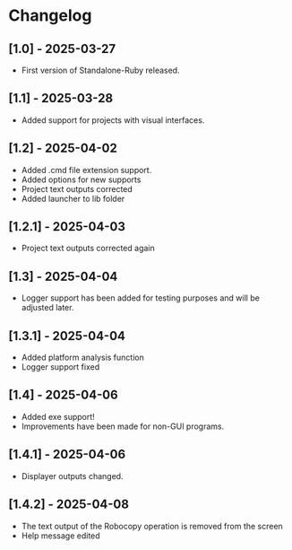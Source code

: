# Changelog

## [1.0] - 2025-03-27
- First version of Standalone-Ruby released.

## [1.1] - 2025-03-28
- Added support for projects with visual interfaces.

## [1.2] - 2025-04-02
- Added .cmd file extension support.
- Added options for new supports
- Project text outputs corrected
- Added launcher to lib folder

## [1.2.1] - 2025-04-03
- Project text outputs corrected again

## [1.3] - 2025-04-04
- Logger support has been added for testing purposes and will be adjusted later.

## [1.3.1] - 2025-04-04
- Added platform analysis function
- Logger support fixed

## [1.4] - 2025-04-06
- Added exe support!
- Improvements have been made for non-GUI programs.

## [1.4.1] - 2025-04-06
- Displayer outputs changed.

## [1.4.2] - 2025-04-08
- The text output of the Robocopy operation is removed from the screen
- Help message edited